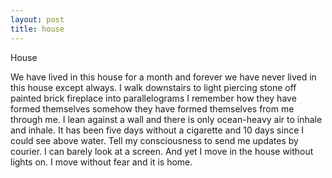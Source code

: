 ```yaml
---
layout: post
title: house
---
```


House

We have lived in this house for a month and forever we have never lived in this house except always. I walk downstairs to light piercing stone off painted brick fireplace into parallelograms I remember how they have formed themselves somehow they have formed themselves from me through me. I lean against a wall and there is only ocean-heavy air to inhale and inhale. It has been five days without a cigarette and 10 days since I could see above water. Tell my consciousness to send me updates by courier. I can barely look at a screen. And yet I move in the house without lights on. I move without fear and it is home.

